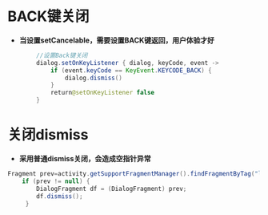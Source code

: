 # BACK键关闭

* **当设置setCancelable，需要设置BACK键返回，用户体验才好**

```java
        //设置Back键关闭
        dialog.setOnKeyListener { dialog, keyCode, event ->
            if (event.keyCode == KeyEvent.KEYCODE_BACK) {
                dialog.dismiss()
            }
            return@setOnKeyListener false
        }
```

# 关闭dismiss

* **采用普通dismiss关闭，会造成空指针异常**

```java
Fragment prev=activity.getSupportFragmentManager().findFragmentByTag("loadingDialog");
	if (prev != null) {
     	DialogFragment df = (DialogFragment) prev;
        df.dismiss();
     }
```

